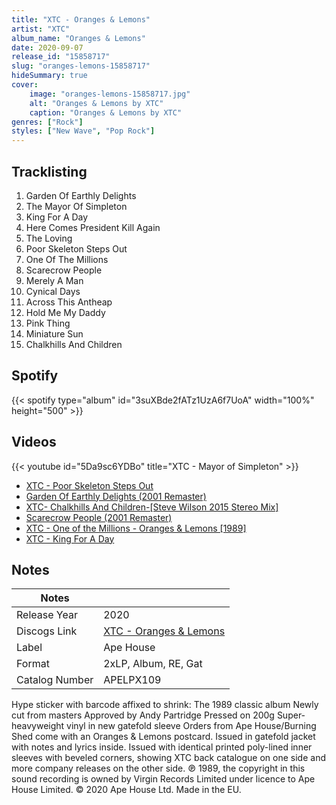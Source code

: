 ```yaml
---
title: "XTC - Oranges & Lemons"
artist: "XTC"
album_name: "Oranges & Lemons"
date: 2020-09-07
release_id: "15858717"
slug: "oranges-lemons-15858717"
hideSummary: true
cover:
    image: "oranges-lemons-15858717.jpg"
    alt: "Oranges & Lemons by XTC"
    caption: "Oranges & Lemons by XTC"
genres: ["Rock"]
styles: ["New Wave", "Pop Rock"]
---
```

## Tracklisting
1. Garden Of Earthly Delights
2. The Mayor Of Simpleton
3. King For A Day
4. Here Comes President Kill Again
5. The Loving
6. Poor Skeleton Steps Out
7. One Of The Millions
8. Scarecrow People
9. Merely A Man
10. Cynical Days
11. Across This Antheap
12. Hold Me My Daddy
13. Pink Thing
14. Miniature Sun
15. Chalkhills And Children
## Spotify
{{< spotify type="album" id="3suXBde2fATz1UzA6f7UoA" width="100%" height="500" >}}

## Videos
{{< youtube id="5Da9sc6YDBo" title="XTC - Mayor of Simpleton" >}}
- [XTC - Poor Skeleton Steps Out](https://www.youtube.com/watch?v=fj4I4sWtyEI)
- [Garden Of Earthly Delights (2001 Remaster)](https://www.youtube.com/watch?v=LOdkG4sqGfo)
- [XTC- Chalkhills And Children-[Steve Wilson 2015 Stereo Mix]](https://www.youtube.com/watch?v=pwqTSIzg0wQ)
- [Scarecrow People (2001 Remaster)](https://www.youtube.com/watch?v=lzmCKu0fG2I)
- [XTC - One of the Millions - Oranges & Lemons [1989]](https://www.youtube.com/watch?v=NAduyR-iAUU)
- [XTC - King For A Day](https://www.youtube.com/watch?v=depsFULhqV8)

## Notes
| Notes          |             |
| ---------------| ----------- |
| Release Year   | 2020 |
| Discogs Link   | [XTC - Oranges & Lemons](https://www.discogs.com/release/15858717-XTC-Oranges-Lemons) |
| Label          | Ape House |
| Format         | 2xLP, Album, RE, Gat |
| Catalog Number | APELPX109 |

Hype sticker with barcode affixed to shrink: The 1989 classic album Newly cut from masters Approved by Andy Partridge Pressed on 200g Super-heavyweight vinyl in new gatefold sleeve  Orders from Ape House/Burning Shed come with an Oranges & Lemons postcard.  Issued in gatefold jacket with notes and lyrics inside.  Issued with identical printed poly-lined inner sleeves with beveled corners, showing XTC back catalogue on one side and more company releases on the other side.  ℗ 1989, the copyright in this sound recording is owned by Virgin Records Limited under licence to Ape House Limited.  © 2020 Ape House Ltd. Made in the EU.
